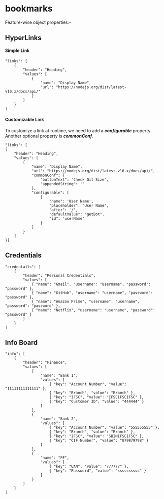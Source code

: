 
# bookmarks

  
Feature-wise object properties:-

 

## HyperLinks

#### Simple Link

    "links": [
	    {
		    "header": "Heading",
		    "values": [
			    {
				    "name": "Display Name",
				    "url": "https://nodejs.org/dist/latest-v10.x/docs/api/"
				}
			]
		}
	]

#### Customizable Link

To customize a link at runtime, we need to add a ***configurable*** property. Another optional property is ***commonConf***.


    "links": [
    {
        "header": "Heading",
        "values": [
            { 
                "name": "Display Name", 
                "url": "https://nodejs.org/dist/latest-v10.x/docs/api/",
                "commonConf": {
                    "buttonText": 'Check Git Size',
                    "appendedString": ''
                },
                "configurable": [
                    {
                        "name": 'User Name',
                        "placeholder": "User Name",
                        "after": '/',
                        "defaultValue": "getBot",
                        "id": 'userName'
                    }
                ]
            }
        ]
    }]

## Credentials

    "credentails": [
        {
            "header": "Personal Credentials",
            "values": [
                { "name": "Gmail", "username": "username", "password": "password" },
                { "name": "GitHub", "username": "username", "password": "password" },
                { "name": "Amazon Prime", "username": "username", "password": "password" },
                { "name": "Netflix", "username": "username", "password": "password" }
            ]
        }
    ]

## Info Board

    "info": [
        {
            "header": "Finance",
            "values": [
                {
                    "name": "Bank 1",
                    "values": [
                        { "key": "Account Number", "value": "11111111111111" },
                        { "key": "Branch", "value": "Branch" },
                        { "key": "IFSC", "value": "IFSCIFSCIFSC" },
                        { "key": "Customer ID", "value": "444444" }
                    ]
                },
                {
                    "name": "Bank 2",
                    "values": [
                        { "key": "Account Number", "value": "555555555" },
                        { "key": "Branch", "value": "Branch" },
                        { "key": "IFSC", "value": "SBINIFSCIFSC" },
                        { "key": "CIF Number", "value": "879879798" }
                    ]
                },
                {
                    "name": "PF",
                    "values": [
                        { "key": "UAN", "value": "777777" },
                        { "key": "Password", "value": "ssssssssss" }
                    ]
                }
            ]
        }
    ]

